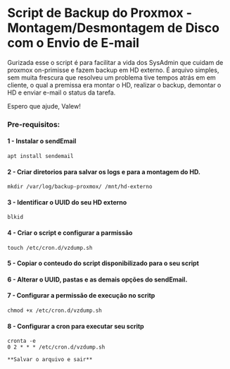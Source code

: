 # Script de Backup do Proxmox - Montagem/Desmontagem de Disco com o Envio de E-mail 

Gurizada esse o script é para facilitar a vida dos SysAdmin que cuidam de proxmox on-primisse e fazem backup em HD externo. 
É arquivo simples, sem muita frescura que resolveu um problema tive tempos atrás em em cliente, o qual a premissa era montar o HD, realizar o backup, demontar o HD e enviar e-mail o status da tarefa.

Espero que ajude, Valew!

### Pre-requisitos:

#### 1 - Instalar o sendEmail

    apt install sendemail

#### 2 - Criar diretorios para salvar os logs e para a montagem do HD.

    mkdir /var/log/backup-proxmox/ /mnt/hd-externo

#### 3 - Identificar o UUID do seu HD externo

    blkid

#### 4 - Criar o script e configurar a parmissão

    touch /etc/cron.d/vzdump.sh

#### 5 - Copiar o conteudo do script disponibilizado para o seu script

#### 6 - Alterar o UUID, pastas e as demais opções do sendEmail.

#### 7 - Configurar a permissão de execução no scritp

    chmod +x /etc/cron.d/vzdump.sh

#### 8 - Configurar a cron para executar seu scritp

    cronta -e
    0 2 * * * /etc/cron.d/vzdump.sh

    **Salvar o arquivo e sair**
    
